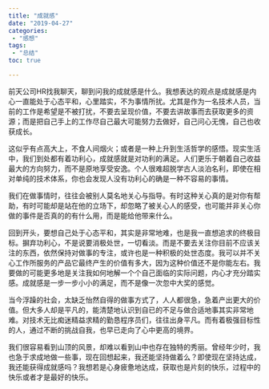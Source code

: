 ```yaml
---
title: "成就感"
date: "2019-04-27"
categories:
 - "感想"
tags:
 - "总结"
toc: true

---
```


前天公司HR找我聊天，聊到问我的成就感是什么。我想表达的观点是成就感是内心一直能处于心态平和，心里踏实，不为事情所扰。尤其是作为一名技术人员，当前的工作是希望是不被打扰，不要去呈现价值，不要去讲故事而去获取更多的资源；而是把自己手上的工作尽自己最大可能努力去做好，自己问心无愧，自己也收获成长。

这似乎有点高大上，不食人间烟火；或者是一种上升到生活哲学的感悟。现实生活中，我们到处都有着功利心，成就感就是对功利的满足。人们更乐于朝着自己收益最大的方向努力，而不是原地享受安逸。个人很难超脱学古人淡泊名利，即使在相对单纯的技术体系，你也会发现人没有功利心的确是一种不容易的事情。

我们在做事情时，往往会被别人莫名地关心与指导。有时这种关心真的是对你有帮助，有时可能却是站在他的立场下，却忽略了被关心人的感受，也可能并非关心你做的事件是否真的的有什么用，而是能给他带来什么。

回到开头，要想自己处于心态平和，其实是非常地难，也是我一直想追求的终极目标。摒弃功利心，不是说要消极处世，一切看淡。而是不要去关注你目前不应该关注的东西，依然保持对做事的专注，或许也是一种积极的处世态度。我可以并不关心工作所服务的产品它最终产生的价值有多大，因为这种价值还不是你能左右。我要做的可能更多地是关注我如何地解一个个自己面临的实际问题，内心才充分踏实感。成就感是一步一步小小的满足，而不是像一次忽中大奖的感觉。

当今浮躁的社会，太缺乏怡然自得的做事方式了，人人都很急，急着产出更大的价值。但大多人却是平凡的，能清楚地认识到自已的不足与做合适地事其实非常地难。对技术无比痴迷精益求精的勤恳程序员们，往往出身平凡。而有着极强目标性的人，通过不断的挑战自我，也早已走向了心中更高的境界。

我们很容易看到山顶的风景，却难以看到山中也存在独特的秀丽。曾经年少时，我也急于求成地做一些事，现在回想起来，我还能坚持做着么？即使现在坚持达成，我还能获得成就感吗？我想若是心身疲惫地达成，获取也是片刻的快乐，过程中的快乐或者才是最好的快乐。

